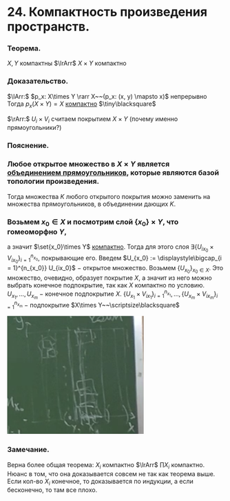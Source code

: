 # 24. Компактность произведения пространств.

### Теорема. 
$X, Y$ компактны $\lrArr$ $X\times Y$ компактно

### Доказательство.
$\lArr:$
$p_x: X\times Y \rarr X~~(p_x: (x, y) \mapsto x)$ непрерывно
Тогда $p_x(X\times Y) = X$ [компактно](15-04-24.md)  $\tiny\blacksquare$

$\rArr:$
$U_i \times V_i$  считаем покрытием $X \times Y$ (почему именно прямоугольники?)

### Пояснение.

### Любое открытое множество в $X\times Y$ является [объединением прямоугольников](18-03-24.md), которые являются базой топологии произведения.

Тогда множества $K$ любого открытого покрытия можно заменить на множества прямоугольников, в объединении дающих $K$.

### Возьмем $x_0 \in X$ и посмотрим слой $\{x_0\}\times Y$, что гомеоморфно $Y$,
а значит $\set{x_0}\times Y$ [компактно](15-04-24.md).
Тогда для этого слоя $\exists {\{U_{ix_0}\times V_{ix_0}\}}_{i = 1}^{n_{x_0}}$, покрывающие его.
Введем $U_{x_0} := \displaystyle\bigcap_{i = 1}^{n_{x_0}} U_{ix_0}$ $-$ открытое множество.
Возьмем $\{U_{x_0}\}_{x_0 \in X}$. Это множество, очевидно, образует покрытие $X$, а значит из него можно выбрать конечное подпокрытие, так как $X$ компактно по условию.
$U_{x_1},\dots,U_{x_m}~-~$конечное подпокрытие $X$.
$\{ U_{x_1} \times V_{ix_1}\}_{i = 1}^{n_{x_1}},\dots,\{ U_{x_m} \times V_{ix_m}\}_{i = 1}^{n_{x_m}}$ $-$ подпокрытие $X\times Y~~\scriptsize\blacksquare$

![Untitled](sem2/notes/topology/notes/29-04-24/Untitled%205.png)

### Замечание. 
Верна более общая теорема: $X_i$ компактно $\lrArr$ $\prod X_i$ компактно.
Нюанс в том, что она доказывается совсем не так как теорема выше.
Если кол-во $X_i$ конечное, то доказывается по индукции, а если бесконечно, то там все плохо.